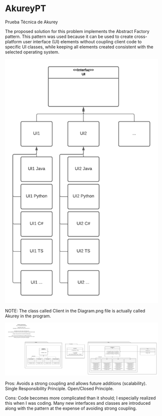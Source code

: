 # AkureyPT
Prueba Técnica de Akurey

The proposed solution for this problem implements the Abstract Factory pattern. This pattern was used because it can be used to create cross-platform user interface (UI) elements without coupling client code to specific UI classes, while keeping all elements created consistent with the selected operating system.

![alt text](https://github.com/ericka-cespedes/AkureyPT/blob/main/Abstract%20Factory.png)

NOTE:
The class called Client in the Diagram.png file is actually called Akurey in the program.

![alt text](https://github.com/ericka-cespedes/AkureyPT/blob/main/Diagram.png)

Pros:
Avoids a strong coupling and allows future additions (scalability).
Single Responsibility Principle.
Open/Closed Principle.

Cons:
Code becomes more complicated than it should; I especially realized this when I was coding. Many new interfaces and classes are introduced along with the pattern at the expense of avoiding strong coupling.
